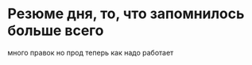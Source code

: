 








# Резюме дня, то, что запомнилось больше всего
много правок но прод теперь как надо работает
